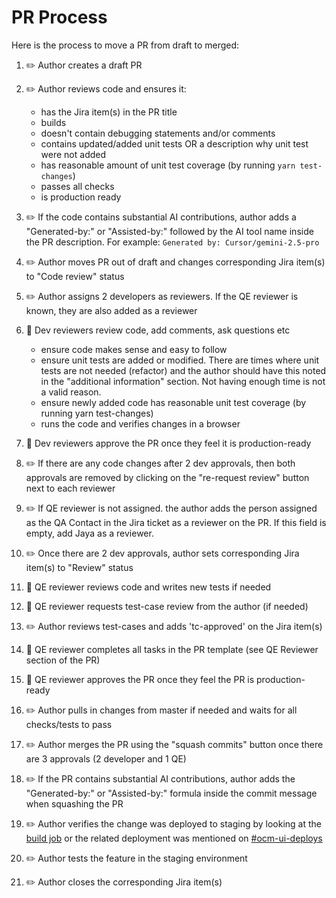 # PR Process

Here is the process to move a PR from draft to merged:

1. :pencil2: Author creates a draft PR

1. :pencil2: Author reviews code and ensures it:

   - has the Jira item(s) in the PR title
   - builds
   - doesn't contain debugging statements and/or comments
   - contains updated/added unit tests OR a description why unit test were not added
   - has reasonable amount of unit test coverage (by running `yarn test-changes`)
   - passes all checks
   - is production ready
   
1. :pencil2: If the code contains substantial AI contributions, author adds a "Generated-by:" or "Assisted-by:" followed by the AI tool name inside the PR description. For example: `Generated by: Cursor/gemini-2.5-pro`

1. :pencil2: Author moves PR out of draft and changes corresponding Jira item(s) to "Code review" status

1. :pencil2: Author assigns 2 developers as reviewers. If the QE reviewer is known, they are also added as a reviewer

1. :eyes: Dev reviewers review code, add comments, ask questions etc

   - ensure code makes sense and easy to follow
   - ensure unit tests are added or modified. There are times where unit tests are not needed (refactor) and the author should have this noted in the "additional information" section. Not having enough time is not a valid reason.
   - ensure newly added code has reasonable unit test coverage (by running yarn test-changes)
   - runs the code and verifies changes in a browser

1. :eyes: Dev reviewers approve the PR once they feel it is production-ready

1. :pencil2: If there are any code changes after 2 dev approvals, then both approvals are removed by clicking on the "re-request review" button next to each reviewer

1. :pencil2: If QE reviewer is not assigned. the author adds the person assigned as the QA Contact in the Jira ticket as a reviewer on the PR. If this field is empty, add Jaya as a reviewer.

1. :pencil2: Once there are 2 dev approvals, author sets corresponding Jira item(s) to "Review" status

1. :notebook: QE reviewer reviews code and writes new tests if needed

1. :notebook: QE reviewer requests test-case review from the author (if needed)

1. :pencil2: Author reviews test-cases and adds 'tc-approved' on the Jira item(s)

1. :notebook: QE reviewer completes all tasks in the PR template (see QE Reviewer section of the PR)

1. :notebook: QE reviewer approves the PR once they feel the PR is production-ready

1. :pencil2: Author pulls in changes from master if needed and waits for all checks/tests to pass

1. :pencil2: Author merges the PR using the "squash commits" button once there are 3 approvals (2 developer and 1 QE)

1. :pencil2: If the PR contains substantial AI contributions, author adds the "Generated-by:" or "Assisted-by:" formula inside the commit message when squashing the PR

1. :pencil2: Author verifies the change was deployed to staging by looking at the [build job](https://ci.int.devshift.net/job/RedHatInsights-uhc-portal-gh-build-master/) or the related deployment was mentioned on [#ocm-ui-deploys](https://redhat.enterprise.slack.com/archives/C03GKHGMX7U)

1. :pencil2: Author tests the feature in the staging environment

1. :pencil2: Author closes the corresponding Jira item(s)
